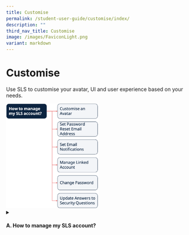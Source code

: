```yaml
---
title: Customise
permalink: /student-user-guide/customise/index/
description: ""
third_nav_title: Customise
image: /images/FaviconLight.png
variant: markdown
---
```

<h1>Customise</h1>
<p>Use SLS to customise your avatar, UI and user experience based on your needs.</p>

<img style="width: 50%;" src="/images/1Student/Flow-Customise.png">

<details><summary><h4>A. How to manage my SLS account?</h4></summary>
<ul>
<li><a target="_blank" href="/student-user-guide/customise/customise-an-avatar/">(A1,i) Customise an Avatar</a></li>
<li><a target="_blank" href="/student-user-guide/customise/set-password-reset-email-address/">(A1,ii) Set Password Reset Email Address</a></li>
<li><a target="_blank" href="/student-user-guide/customise/set-email-notifications/">(A1,iii) Set Email Notifications</a></li>
<li><a target="_blank" href="/student-user-guide/customise/manage-linked-account/">(A1,iv) Manage Linked Account</a></li>
<li><a target="_blank" href="/student-user-guide/customise/change-password/">(A1,v) Change Password</a></li>
<li><a target="_blank" href="/student-user-guide/customise/update-answers-to-security-questions/">(A1,vi) Update Answers to Security Questions</a></li>
    </ul>
  </details>